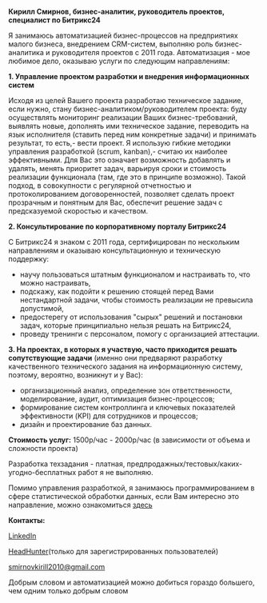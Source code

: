 <strong>Кирилл Смирнов, бизнес-аналитик, руководитель проектов, специалист по Битрикс24</strong>


Я занимаюсь автоматизацией бизнес-процессов на предприятиях малого бизнеса, внедрением CRM-систем, выполняю роль бизнес-аналитика и руководителя проектов с 2011 года. Автоматизация - мое любимое дело, оказываю услуги по следующим направлениям:

<strong>1. Управление проектом разработки и внедрения информационных систем</strong>

Исходя из целей Вашего проекта разработаю техническое задание, если нужно, стану бизнес-аналитиком/руководителем проекта: буду осуществлять мониторинг реализации Ваших бизнес-требований, выявлять новые, дополнять ими техническое задание, переводить на язык исполнителя (ставить перед ним конкретные задачи) и принимать результат, то есть,- вести проект.
Я использую гибкие методики управления разработкой (scrum, kanban),- считаю их наиболее эффективными. Для Вас это означает возможность добавлять и удалять, менять приоритет задач, варьируя сроки и стоимость реализации функционала (там, где это в принципе возможно).
Такой подход, в совокупности с регулярной отчетностью и протоколированием договоренностей, позволяет сделать проект прозрачным и понятным для Вас, обеспечит решение задач с предсказуемой скоростью и качеством.

<strong>2. Консультирование по корпоративному порталу Битрикс24</strong>

С Битрикс24 я знаком с 2011 года, сертифицирован по нескольким направлениям и оказываю консультационную и техническую поддержку:
- научу пользоваться штатным функционалом и настраивать то, что можно настраивать,
- подскажу, как подойти к решению стоящей перед Вами нестандартной задачи, чтобы стоимость реализации не превысила допустимой,
- предостерегу от использования "сырых" решений и постановки задач, которые принципиально нельзя решать на Битрикс24,
- проведу тренинги с персоналом, помогу с организацией аттестации.

<strong>3. На проектах, в которых я участвую, часто приходится решать сопутствующие задачи</strong> (именно они предваряют разработку качественного технического задания на информационную систему, поэтому, вероятно, возникнут и у Вас):
- организационный анализ, определение зон ответственности, моделирование, аудит, оптимизация бизнес-процессов;
- формирование систем контроллинга и ключевых показателей эффективности (KPI) для сотрудников и процессов;
- дизайн и проектирование баз данных.

<strong>Стоимость услуг:</strong> 1500р/час - 2000р/час (в зависимости от объема и сложности проекта)

Разработка техзадания - платная, предпродажных/тестовых/каких-угодно-бесплатных работ я не выполняю.

Помимо управления разработкой, я занимаюсь программированием в сфере статистической обработки данных, если Вам интересно это направление, можно ознакомиться [здесь](https://github.com/smirnovkirilll/training_projects)

<strong>Контакты:</strong>

[LinkedIn](https://www.linkedin.com/in/smirnovkirilll)

[HeadHunter](https://www.hh.ru/resume/205ae247ff0277c1e80039ed1f566c4e535477)(только для зарегистрированных пользователей)

smirnovkirill2010@gmail.com


Добрым словом и автоматизацией можно добиться гораздо большего, чем одним только добрым словом
